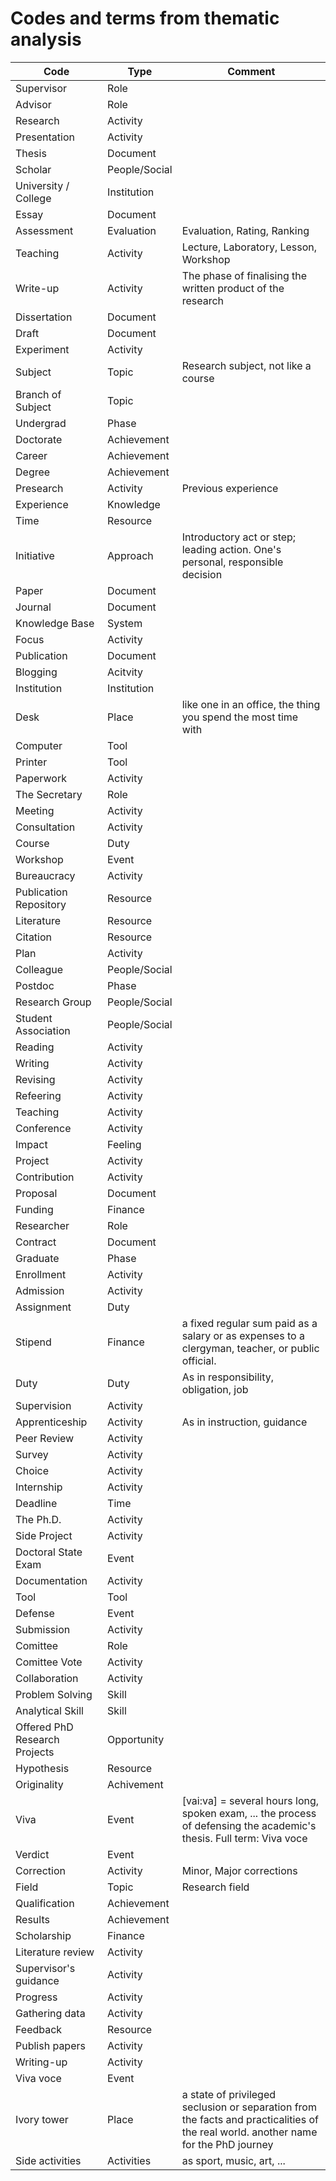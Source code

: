 # Codes and terms from thematic analysis

| Code | Type | Comment |
|---|---|---|
| Supervisor | Role |  |
| Advisor | Role |  |
| Research | Activity |  |
| Presentation | Activity |  |
| Thesis | Document |  |
| Scholar | People/Social |  |
| University / College | Institution |  |
| Essay | Document |  |
| Assessment | Evaluation | Evaluation, Rating, Ranking |
| Teaching | Activity | Lecture, Laboratory, Lesson, Workshop |
| Write-up | Activity | The phase of finalising the written product of the research |
| Dissertation | Document |  |
| Draft | Document |  |
| Experiment | Activity |  |
| Subject | Topic | Research subject, not like a course |
| Branch of Subject | Topic |  |
| Undergrad | Phase |  |
| Doctorate | Achievement |  |
| Career | Achievement |  |
| Degree | Achievement |  |
| Presearch | Activity | Previous experience |
| Experience | Knowledge |  |
| Time | Resource |  |
| Initiative | Approach | Introductory act or step; leading action. One's personal, responsible decision |
| Paper | Document |  |
| Journal | Document |  |
| Knowledge Base | System |  |
| Focus | Activity |  |
| Publication | Document |  |
| Blogging | Acitvity |  |
| Institution | Institution |  |
| Desk | Place | like one in an office, the thing you spend the most time with |
| Computer | Tool |  |
| Printer | Tool |  |
| Paperwork | Activity |  |
| The Secretary | Role |  |
| Meeting | Activity |  |
| Consultation | Activity |  |
| Course | Duty |  |
| Workshop | Event |  |
| Bureaucracy | Activity |  |
| Publication Repository | Resource |  |
| Literature | Resource |  |
| Citation | Resource |  |
| Plan | Activity |  |
| Colleague | People/Social |  |
| Postdoc | Phase |  |
| Research Group | People/Social |  |
| Student Association | People/Social |  |
| Reading | Activity |  |
| Writing | Activity |  |
| Revising | Activity |  |
| Refeering | Activity |  |
| Teaching | Activity |  |
| Conference | Activity |  |
| Impact | Feeling |  |
| Project | Activity |  |
| Contribution | Activity |  |
| Proposal | Document |  |
| Funding | Finance |  |
| Researcher | Role |  |
| Contract | Document |  |
| Graduate | Phase |  |
| Enrollment | Activity |  |
| Admission | Activity |  |
| Assignment | Duty |  |
| Stipend | Finance | a fixed regular sum paid as a salary or as expenses to a clergyman, teacher, or public official. |
| Duty | Duty | As in responsibility, obligation, job |
| Supervision | Activity |  |
| Apprenticeship | Activity | As in instruction, guidance |
| Peer Review | Activity |  |
| Survey | Activity |  |
| Choice | Activity |  |
| Internship | Activity |  |
| Deadline | Time |  |
| The Ph.D. | Activity |  |
| Side Project | Activity |  |
| Doctoral State Exam | Event |  |
| Documentation | Activity |  |
| Tool | Tool |  |
| Defense | Event |  |
| Submission | Activity |  |
| Comittee | Role |  |
| Comittee Vote | Activity |  |
| Collaboration | Activity |  |
| Problem Solving | Skill |  |
| Analytical Skill | Skill |  |
| Offered PhD Research Projects | Opportunity |  |
| Hypothesis | Resource |  |
| Originality | Achivement |  |
| Viva | Event | [vai:va] = several hours long, spoken exam, ... the process of defensing the academic's thesis. Full term: Viva voce |
| Verdict | Event |  |
| Correction | Activity | Minor, Major corrections |
| Field | Topic | Research field |
| Qualification | Achievement |  |
| Results | Achievement |  |
| Scholarship | Finance |  |
| Literature review | Activity |  |
| Supervisor's guidance | Activity |  |
| Progress | Activity |  |
| Gathering data | Activity |  |
| Feedback | Resource |  |
| Publish papers | Activity |  |
| Writing-up | Activity |  |
| Viva voce | Event |  |
| Ivory tower | Place | a state of privileged seclusion or separation from the facts and practicalities of the real world. another name for the PhD journey |
| Side activities | Activities | as sport, music, art, ... |
